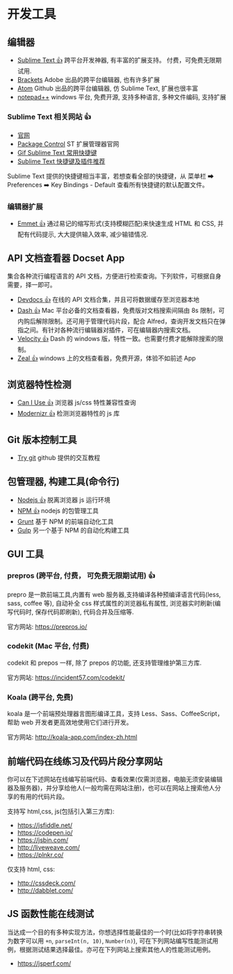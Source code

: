 # 开发工具

## 编辑器

- [Sublime Text :thumbsup:](https://www.sublimetext.com/3) 跨平台开发神器, 有丰富的扩展支持。 付费，可免费无限期试用.
- [Brackets](http://brackets.io/) Adobe 出品的跨平台编辑器, 也有许多扩展
- [Atom](https://atom.io/) Github 出品的跨平台编辑器, 仿 Sublime Text, 扩展也很丰富
- [notepad++](http://notepad-plus-plus.org/zh/) windows 平台, 免费开源, 支持多种语言, 多种文件编码, 支持扩展

### Sublime Text 相关网站 :thumbsup:

- [官网](https://www.sublimetext.com/3)
- [Package Control](https://packagecontrol.io/) ST 扩展管理器官网
- [Gif Sublime Text 常用快捷键](http://blog.jobbole.com/82527/)
- [Sublime Text 快捷键及插件推荐](http://www.daqianduan.com/4820.html)

Sublime Text 提供的快捷键相当丰富，若想查看全部的快捷键，从 菜单栏 ➡ Preferences ➡️ Key Bindings - Default 查看所有快捷键的默认配置文件。

### 编辑器扩展

- [Emmet :thumbsup:](http://emmet.io/) 通过易记的缩写形式(支持模糊匹配)来快速生成 HTML 和 CSS, 并配有代码提示, 大大提供输入效率, 减少输错情况.

## API 文档查看器 Docset App

集合各种流行编程语言的 API 文档，方便进行检索查询。下列软件，可根据自身需要，择一即可。

- [Devdocs :thumbsup:](https://devdocs.io/) 在线的 API 文档合集，并且可将数据缓存至浏览器本地
- [Dash :thumbsup:](https://kapeli.com/dash) Mac 平台必备的文档查看器，免费版对文档搜索间隔由 8s 限制，可内购后解除限制。还可用于管理代码片段，配合 Alfred，查询开发文档只在弹指之间。有针对各种流行编辑器对插件，可在编辑器内搜索文档。
- [Velocity :thumbsup:](http://velocity.silverlakesoftware.com/) Dash 的 windows 版，特性一致。也需要付费才能解除搜索的限制。
- [Zeal :thumbsup:](https://zealdocs.org/) windows 上的文档查看器，免费开源，体验不如前述 App

## 浏览器特性检测

- [Can I Use :thumbsup:](http://caniuse.com/) 浏览器 js/css 特性兼容性查询
- [Modernizr :thumbsup:](https://modernizr.com/) 检测浏览器特性的 js 库

## Git 版本控制工具

- [Try git](https://try.github.io/) github 提供的交互教程

## 包管理器, 构建工具(命令行)

- [Nodejs :thumbsup:](http://nodejs.org) 脱离浏览器 js 运行环境
- [NPM :thumbsup:](http://npmjs.org) nodejs 的包管理工具
- [Grunt](http://gruntjs.com) 基于 NPM 的前端自动化工具
- [Gulp](http://gulpjs.com/) 另一个基于 NPM 的自动化构建工具

## GUI 工具

### prepros (跨平台, 付费， 可免费无限期试用) :thumbsup:

prepro 是一款前端工具,内置有 web 服务器,支持编译各种预编译语言代码(less, sass, coffee 等), 自动补全 css 样式属性的浏览器私有属性, 浏览器实时刷新(编写代码时, 保存代码即刷新), 代码合并及压缩等.

官方网站: <https://prepros.io/>

### codekit (Mac 平台, 付费)

codekit 和 prepos 一样, 除了 prepos 的功能, 还支持管理维护第三方库.

官方网站: <https://incident57.com/codekit/>

### Koala (跨平台, 免费)

koala 是一个前端预处理器言图形编译工具，支持 Less、Sass、CoffeeScript，帮助 web 开发者更高效地使用它们进行开发。

官方网站: <http://koala-app.com/index-zh.html>

## 前端代码在线练习及代码片段分享网站

你可以在下述网站在线编写前端代码、查看效果(仅需浏览器，电脑无须安装编辑器及服务器)，并分享给他人(一般均需在网站注册)，也可以在网站上搜索他人分享的有用的代码片段。

支持写 html,css, js(包括引入第三方库):

- <https://jsfiddle.net/>
- <https://codepen.io/>
- <https://jsbin.com/>
- <http://liveweave.com/>
- <https://plnkr.co/>

仅支持 html, css:

- <http://cssdeck.com/>
- <http://dabblet.com/>

## JS 函数性能在线测试

当达成一个目的有多种实现方法，你想选择性能最佳的一个时(比如将字符串转换为数字可以用 `+n`, `parseInt(n, 10)`, `Number(n)`), 可在下列网站编写性能测试用例，根据测试结果选择最佳。亦可在下列网站上搜索其他人的性能测试用例。

- <https://jsperf.com/>
